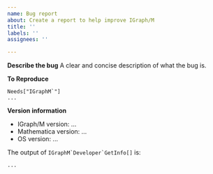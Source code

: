 ```yaml
---
name: Bug report
about: Create a report to help improve IGraph/M
title: ''
labels: ''
assignees: ''

---
```


**Describe the bug**
A clear and concise description of what the bug is.

**To Reproduce**

<!-- Below, show a complete sequence of commands that reproduces the problem in a fresh Mathematica kernel. Be sure to use the latest version of IGraph/M. -->

```
Needs["IGraphM`"]
...
```

**Version information**

 - IGraph/M version: ...
 - Mathematica version: ...
 - OS version: ...

The output of ``IGraphM`Developer`GetInfo[]`` is:

```
...
```
